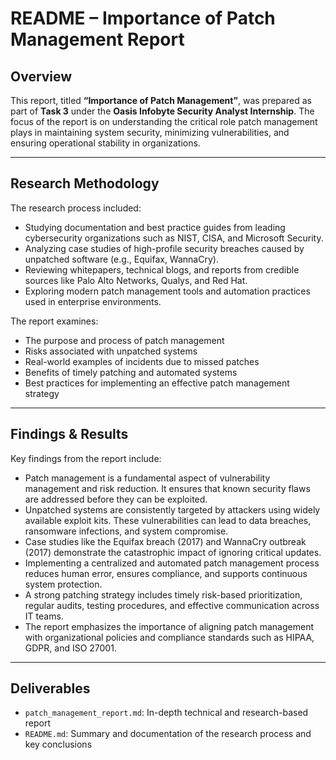 # README – Importance of Patch Management Report

## Overview

This report, titled **“Importance of Patch Management”**, was prepared as part of **Task 3** under the **Oasis Infobyte Security Analyst Internship**. The focus of the report is on understanding the critical role patch management plays in maintaining system security, minimizing vulnerabilities, and ensuring operational stability in organizations.

---

## Research Methodology

The research process included:

- Studying documentation and best practice guides from leading cybersecurity organizations such as NIST, CISA, and Microsoft Security.
- Analyzing case studies of high-profile security breaches caused by unpatched software (e.g., Equifax, WannaCry).
- Reviewing whitepapers, technical blogs, and reports from credible sources like Palo Alto Networks, Qualys, and Red Hat.
- Exploring modern patch management tools and automation practices used in enterprise environments.

The report examines:

- The purpose and process of patch management  
- Risks associated with unpatched systems  
- Real-world examples of incidents due to missed patches  
- Benefits of timely patching and automated systems  
- Best practices for implementing an effective patch management strategy

---

## Findings & Results

Key findings from the report include:

- Patch management is a fundamental aspect of vulnerability management and risk reduction. It ensures that known security flaws are addressed before they can be exploited.
- Unpatched systems are consistently targeted by attackers using widely available exploit kits. These vulnerabilities can lead to data breaches, ransomware infections, and system compromise.
- Case studies like the Equifax breach (2017) and WannaCry outbreak (2017) demonstrate the catastrophic impact of ignoring critical updates.
- Implementing a centralized and automated patch management process reduces human error, ensures compliance, and supports continuous system protection.
- A strong patching strategy includes timely risk-based prioritization, regular audits, testing procedures, and effective communication across IT teams.
- The report emphasizes the importance of aligning patch management with organizational policies and compliance standards such as HIPAA, GDPR, and ISO 27001.

---

## Deliverables

- `patch_management_report.md`: In-depth technical and research-based report  
- `README.md`: Summary and documentation of the research process and key conclusions
